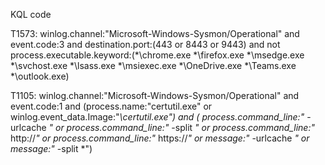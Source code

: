 KQL code

T1573:
    winlog.channel:"Microsoft-Windows-Sysmon/Operational" and event.code:3 and destination.port:(443 or 8443 or 9443) and not process.executable.keyword:(*\\chrome.exe *\\firefox.exe *\\msedge.exe *\\svchost.exe *\\lsass.exe *\\msiexec.exe *\\OneDrive.exe *\\Teams.exe *\\outlook.exe)



T1105:
    winlog.channel:"Microsoft-Windows-Sysmon/Operational" and event.code:1 and (process.name:"certutil.exe" or winlog.event_data.Image:"*\\certutil.exe") and ( process.command_line:"* -urlcache *" or process.command_line:"* -split *" or process.command_line:"* http://*" or process.command_line:"* https://*" or message:"* -urlcache *" or message:"* -split *")